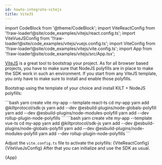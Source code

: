 ```yaml
---
id: howto-integrate-vitejs
title: ViteJS
---
```


import CodeBlock from '@theme/CodeBlock';
import ViteReactConfig from '!!raw-loader!@site/code_examples/vitejs/react.config.ts';
import ViteVueJSConfig from '!!raw-loader!@site/code_examples/vitejs/vuejs.config.ts';
import ViteConfig from '!!raw-loader!@site/code_examples/vitejs/vite.config.ts';
import App from '!!raw-loader!@site/code_examples/vitejs/src/App.tsx';

[ViteJS](https://vitejs.dev/guide/) is a great tool to bootstrap your project.
As for all browser based projects, you have to make sure that NodeJS polyfills are in place to make the SDK work in such an environment.
If you start from any ViteJS template, you only have to make sure to install and enable those polyfills.

Bootstrap using the template of your choice and install KILT + NodeJS polyfills:

<!-- TODO: Update the SDK version using the CI action triggered on SDK releases. -->


<Tabs groupId="react-vuejs-choice">
      <TabItem value="react" label="React" default>
        <CodeBlock title=React>
            ```bash
              yarn create vite my-app --template react-ts
              cd my-app
              yarn add @kiltprotocol/sdk-js
              yarn add --dev @esbuild-plugins/node-globals-polyfill
              yarn add --dev @esbuild-plugins/node-modules-polyfill
              yarn add --dev rollup-plugin-node-polyfills
            ```
        </CodeBlock>
      </TabItem>
      <TabItem value="vuejs" label="VueJS">
        <CodeBlock title=VueJS>
          ```bash
            yarn create vite my-app --template vue-ts
            cd my-app
            yarn add @kiltprotocol/sdk-js
            yarn add --dev @esbuild-plugins/node-globals-polyfill
            yarn add --dev @esbuild-plugins/node-modules-polyfill
            yarn add --dev rollup-plugin-node-polyfills
          ```   
        </CodeBlock>
      </TabItem>
    </Tabs>


Adjust the `vite.config.ts` file to activate the polyfills:
<Tabs groupId="react-vuejs-choice">
      <TabItem value="react" label="React" default>
            <CodeBlock className="language-ts">
                  {ViteReactConfig}
            </CodeBlock>
      </TabItem>
      <TabItem value="vuejs" label="VueJS">
        <CodeBlock title=VueJS className="language-ts">
                  {ViteVueJsConfig}
        </CodeBlock>
      </TabItem>
    </Tabs>
After that you can initialize and use the SDK as usual.

<CodeBlock className="language-tsx">
  {App}
</CodeBlock>

